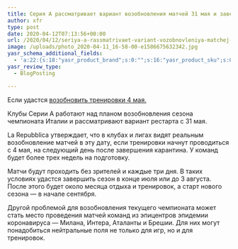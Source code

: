 ```yaml
---
title: Серия А рассматривает вариант возобновления матчей 31 мая и завершения сезона до августа
author: xfr
type: post
date: 2020-04-12T07:13:56+00:00
url: /2020/04/12/seriya-a-rassmatrivaet-variant-vozobnovleniya-matchej-31-maya-i-zaversheniya-sezona-do-avgusta/
image: /uploads/photo_2020-04-11_16-58-00-e1586675632342.jpg
yasr_schema_additional_fields:
  - 'a:22:{s:18:"yasr_product_brand";s:0:"";s:16:"yasr_product_sku";s:0:"";s:37:"yasr_product_global_identifier_select";s:5:"gtin8";s:36:"yasr_product_global_identifier_value";s:0:"";s:18:"yasr_product_price";s:0:"";s:27:"yasr_product_price_currency";s:0:"";s:30:"yasr_product_price_valid_until";s:0:"";s:31:"yasr_product_price_availability";s:12:"Discontinued";s:22:"yasr_product_price_url";s:0:"";s:26:"yasr_localbusiness_address";s:0:"";s:29:"yasr_localbusiness_pricerange";s:0:"";s:28:"yasr_localbusiness_telephone";s:0:"";s:20:"yasr_recipe_cooktime";s:0:"";s:23:"yasr_recipe_description";s:0:"";s:20:"yasr_recipe_keywords";s:0:"";s:21:"yasr_recipe_nutrition";s:0:"";s:20:"yasr_recipe_preptime";s:0:"";s:26:"yasr_recipe_recipecategory";s:0:"";s:25:"yasr_recipe_recipecuisine";s:0:"";s:28:"yasr_recipe_recipeingredient";s:0:"";s:30:"yasr_recipe_recipeinstructions";s:0:"";s:17:"yasr_recipe_video";s:0:"";}'
yasr_review_type:
  - BlogPosting

---
```

Если удастся <a href="https://bet-bro.com.ua/news/ministr-sporta-italii-hochet-vozobnovit-sportivnye-meropriyatiya-i-trenirovki-s-4-maya/" target="_blank" rel="noopener noreferrer">возобновить тренировки 4 мая.</a>

Клубы Серии А работают над планом возобновления сезона чемпионата Италии и рассматривают вариант рестарта с 31 мая.

La Repubblica утверждает, что в клубах и лигах видят реальным возобновление матчей в эту дату, если тренировки начнут проводиться с 4 мая, на следующий день после завершения карантина. У команд будет более трех недель на подготовку.

Матчи будут проходить без зрителей и каждые три дня. В таких условиях удастся завершить сезон в конце июля или до 3 августа. После этого будет около месяца отдыха и тренировок, а старт нового сезона &#8212; в начале сентября.

Другой проблемой для возобновления текущего чемпионата может стать место проведения матчей команд из эпицентров эпидемии коронавируса &#8212; Милана, Интера, Аталанты и Брешии. Для них могут понадобиться нейтральные поля не только для игр, но и для тренировок.